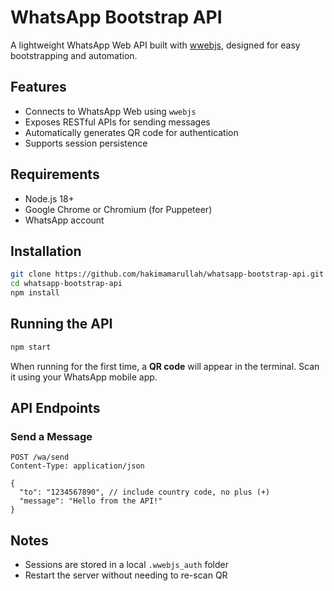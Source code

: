 # WhatsApp Bootstrap API

A lightweight WhatsApp Web API built with [wwebjs](https://github.com/pedroslopez/whatsapp-web.js), designed for easy bootstrapping and automation.

## Features

- Connects to WhatsApp Web using `wwebjs`
- Exposes RESTful APIs for sending messages
- Automatically generates QR code for authentication
- Supports session persistence

## Requirements

- Node.js 18+
- Google Chrome or Chromium (for Puppeteer)
- WhatsApp account

## Installation

```bash
git clone https://github.com/hakimamarullah/whatsapp-bootstrap-api.git
cd whatsapp-bootstrap-api
npm install
````

## Running the API

```bash
npm start
```

When running for the first time, a **QR code** will appear in the terminal. Scan it using your WhatsApp mobile app.

## API Endpoints

### Send a Message

```http
POST /wa/send
Content-Type: application/json

{
  "to": "1234567890", // include country code, no plus (+)
  "message": "Hello from the API!"
}
```


## Notes

* Sessions are stored in a local `.wwebjs_auth` folder
* Restart the server without needing to re-scan QR
